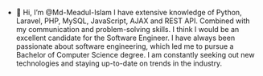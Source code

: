 - 👋 Hi, I’m @Md-Meadul-Islam
I have extensive knowledge of Python, Laravel, PHP, MySQL, JavaScript, AJAX and REST API. Combined with my communication and problem-solving skills. I think I would be an excellent candidate for the Software Engineer. I have always been passionate about software engineering, which led me to pursue a Bachelor of Computer Science degree. I am constantly seeking out new technologies and staying up-to-date on trends in the industry.
